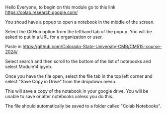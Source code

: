 Hello Everyone, to begin on this module go to this link https://colab.research.google.com/

You shoud have a popup to open a notebook in the middle of the screen.

Select the GitHub option from the lefthand tab of the popup. You will be asked to put in a URL for a organization or user.

Paste in https://github.com/Colorado-State-University-CMB/CM515-course-2024/ 

Select search and then scroll to the bottom of the list of notebooks and select Module14.ipynb.

Once you have the file open, select the file tab in the top left corner and select "Save Copy in Drive" from the dropdown menu.

This will save a copy of the notebook in your google drive. You will be unable to save or alter notebooks unless you do this.

The file should automatically be saved to a folder called "Colab Notebooks".

